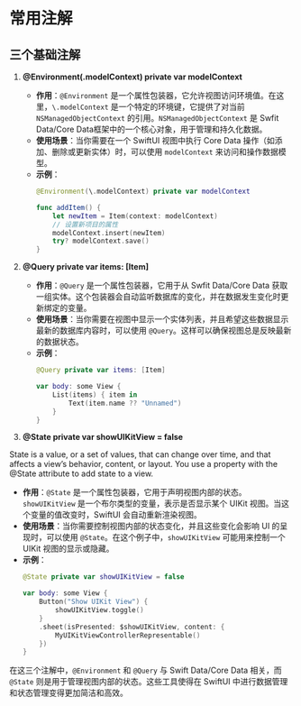 # 常用注解

## 三个基础注解
1. **@Environment(\.modelContext) private var modelContext**

   - **作用**：`@Environment` 是一个属性包装器，它允许视图访问环境值。在这里，`\.modelContext` 是一个特定的环境键，它提供了对当前 `NSManagedObjectContext` 的引用。`NSManagedObjectContext` 是 Swfit Data/Core Data框架中的一个核心对象，用于管理和持久化数据。
   - **使用场景**：当你需要在一个 SwiftUI 视图中执行 Core Data 操作（如添加、删除或更新实体）时，可以使用 `modelContext` 来访问和操作数据模型。
   - **示例**：
     ```swift
     @Environment(\.modelContext) private var modelContext

     func addItem() {
         let newItem = Item(context: modelContext)
         // 设置新项目的属性
         modelContext.insert(newItem)
         try? modelContext.save()
     }
     ```

2. **@Query private var items: [Item]**

   - **作用**：`@Query` 是一个属性包装器，它用于从 Swfit Data/Core Data 获取一组实体。这个包装器会自动监听数据库的变化，并在数据发生变化时更新绑定的变量。
   - **使用场景**：当你需要在视图中显示一个实体列表，并且希望这些数据显示最新的数据库内容时，可以使用 `@Query`。这样可以确保视图总是反映最新的数据状态。
   - **示例**：
     ```swift
     @Query private var items: [Item]

     var body: some View {
         List(items) { item in
             Text(item.name ?? "Unnamed")
         }
     }
     ```

3. **@State private var showUIKitView = false**

State is a value, or a set of values, that can change over time, and that affects a view’s behavior, content, or layout. You use a property with the @State attribute to add state to a view.

   - **作用**：`@State` 是一个属性包装器，它用于声明视图内部的状态。`showUIKitView` 是一个布尔类型的变量，表示是否显示某个 UIKit 视图。当这个变量的值改变时，SwiftUI 会自动重新渲染视图。
   - **使用场景**：当你需要控制视图内部的状态变化，并且这些变化会影响 UI 的呈现时，可以使用 `@State`。在这个例子中，`showUIKitView` 可能用来控制一个 UIKit 视图的显示或隐藏。
   - **示例**：
     ```swift
     @State private var showUIKitView = false

     var body: some View {
         Button("Show UIKit View") {
             showUIKitView.toggle()
         }
         .sheet(isPresented: $showUIKitView, content: {
             MyUIKitViewControllerRepresentable()
         })
     }
     ```

在这三个注解中，`@Environment` 和 `@Query` 与 Swift Data/Core Data 相关，而 `@State` 则是用于管理视图内部的状态。这些工具使得在 SwiftUI 中进行数据管理和状态管理变得更加简洁和高效。
